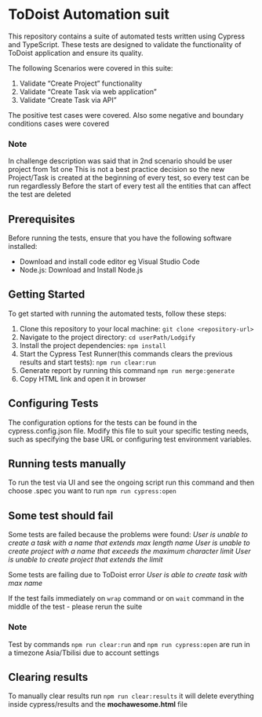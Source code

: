 # ToDoist Automation suit
 
This repository contains a suite of automated tests written using Cypress and TypeScript. These tests are designed to validate the functionality of ToDoist application and ensure its quality.

The following Scenarios were covered in this suite:
1. Validate “Create Project” functionality
2. Validate “Create Task via web application”
3. Validate  “Create Task via API”

The positive test cases were covered. Also some negative and boundary conditions cases were covered

### Note
In challenge description was said that in 2nd scenario should be user project from 1st one
This is not a best practice decision so the new Project/Task is created at the beginning of every test, so every test can be run regardlessly
Before the start of every test all the entities that can affect the test are deleted

## Prerequisites
Before running the tests, ensure that you have the following software installed:
- Download and install code editor eg Visual Studio Code
- Node.js: Download and Install Node.js

## Getting Started
To get started with running the automated tests, follow these steps:

1. Clone this repository to your local machine:
`git clone <repository-url>`
2. Navigate to the project directory:
`cd userPath/Lodgify`
3. Install the project dependencies:
`npm install`
4. Start the Cypress Test Runner(this commands clears the previous results and start tests):
`npm run clear:run`
5. Generate report by running this command
`npm run merge:generate`
6. Copy HTML link and open it in browser

## Configuring Tests
The configuration options for the tests can be found in the cypress.config.json file. Modify this file to suit your specific testing needs, such as specifying the base URL or configuring test environment variables.

## Running tests manually
To run the test via UI and see the ongoing script run this command and then choose .spec you want to run
`npm run cypress:open` 

## Some test should fail
Some tests are failed because the problems were found:
*User is unable to create a task with a name that extends max length name*
*User is unable to create project with a name that exceeds the maximum character limit*
*User is unable to create project that extends the limit*

Some tests are failing due to ToDoist error
*User is able to create task with max name*

If the test fails immediately on `wrap` command or on `wait` command in the middle of the test - please rerun the suite


### Note 
Test by commands `npm run clear:run` and `npm run cypress:open` are run in a timezone Asia/Tbilisi due to account settings

## Clearing results
To manually clear results run `npm run clear:results` it will delete everything inside cypress/results and the **mochawesome.html** file
